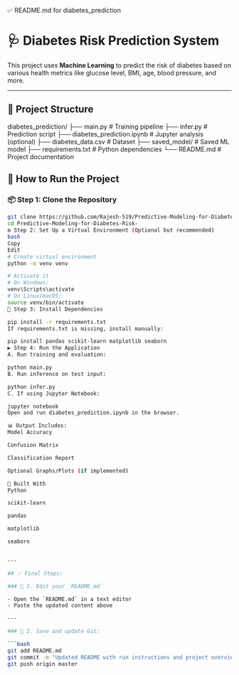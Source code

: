 ✅ README.md for diabetes_prediction
# 🩺 Diabetes Risk Prediction System

This project uses **Machine Learning** to predict the risk of diabetes based on various health metrics like glucose level, BMI, age, blood pressure, and more.

---

## 📁 Project Structure

diabetes_prediction/
├── main.py # Training pipeline
├── infer.py # Prediction script
├── diabetes_prediction.ipynb # Jupyter analysis (optional)
├── diabetes_data.csv # Dataset
├── saved_model/ # Saved ML model
├── requirements.txt # Python dependencies
└── README.md # Project documentation

## 🚀 How to Run the Project

### 📦 Step 1: Clone the Repository

```bash
git clone https://github.com/Rajesh-519/Predictive-Modeling-for-Diabetes-Risk-.git
cd Predictive-Modeling-for-Diabetes-Risk-
⚙️ Step 2: Set Up a Virtual Environment (Optional but recommended)
bash
Copy
Edit
# Create virtual environment
python -m venv venv

# Activate it
# On Windows:
venv\Scripts\activate
# On Linux/macOS:
source venv/bin/activate
🧪 Step 3: Install Dependencies

pip install -r requirements.txt
If requirements.txt is missing, install manually:

pip install pandas scikit-learn matplotlib seaborn
▶️ Step 4: Run the Application
A. Run training and evaluation:

python main.py
B. Run inference on test input:

python infer.py
C. If using Jupyter Notebook:

jupyter notebook
Open and run diabetes_prediction.ipynb in the browser.

📊 Output Includes:
Model Accuracy

Confusion Matrix

Classification Report

Optional Graphs/Plots (if implemented)

🧠 Built With
Python

scikit-learn

pandas

matplotlib

seaborn


---

## ✅ Final Steps:

### 📝 1. Edit your `README.md`

- Open the `README.md` in a text editor
- Paste the updated content above

---

### 💾 2. Save and update Git:

```bash
git add README.md
git commit -m "Updated README with run instructions and project overview"
git push origin master
